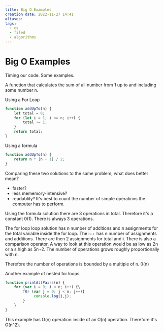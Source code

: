 ```yaml
---
title: Big O Examples
creation date: 2022-11-27 14:41
aliases: 
tags:
  - cs
  - filed
  - algorithms
---
```

# Big O Examples
Timing our code. Some examples.

A function that calculates the sum of all number from 1 up to and including some number n.

Using a For Loop
```js
function addUpTo(n) {
	let total = 0;
	for (let i = 1; i <= n; i++) {
		total += 1;
	}
	return total;
}
```

Using a formula
```javascript
function addUpTo(n) {
	return n * (n + 1) / 2;
}
```

Comparing these two solutions to the same problem, what does better mean?
- faster?
- less mememory-intensive?
- readablity? 
It's best to count the number of simple operations the computer has to perform. 

Using the formula solution there are 3 operations in total. Therefore it's a constant 0(1). There is always 3 operations.

The for loop loop solution has  n number of additions and n assignments for the total variable inside the for loop. The i++ has n number of assignments and additions. There are then 2 assignments for total and i. There is also a comparison operator. A way to look at this operation would be as low as 2n or a s high as 5n+2. The number of operations grows roughly proportionally with n.

Therefore the number of operations is bounded by a multiple of n. 0(n)

Another example of nested for loops. 

```js
function printAllPairs(n) {
	for (var i = 0; i < n; i++) {\
		f0r (var j = 0; j < n; j++){
			 console.log(i,j);
		}
	}
}
```

This example has O(n) operation inside of an O(n) operation. Therefore it's O(n^2). 


